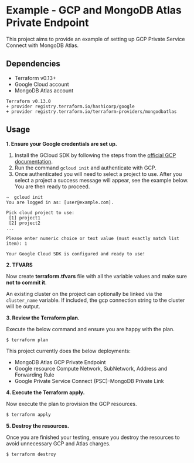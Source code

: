 # Example - GCP and MongoDB Atlas Private Endpoint

This project aims to provide an example of setting up GCP Private Service Connect with MongoDB Atlas.


## Dependencies

* Terraform v0.13+
* Google Cloud account
* MongoDB Atlas account

```
Terraform v0.13.0
+ provider registry.terraform.io/hashicorp/google
+ provider registry.terraform.io/terraform-providers/mongodbatlas
```

## Usage

**1\. Ensure your Google credentials are set up.**

1. Install the GCloud SDK by following the steps from the [official GCP documentation](https://cloud.google.com/sdk/docs/install).
2. Run the command `gcloud init` and authenticate with GCP.
3. Once authenticated you will need to select a project to use. After you select a project a success message will appear, see the example below. You are then ready to proceed.
```
⇒  gcloud init
You are logged in as: [user@example.com].

Pick cloud project to use:
 [1] project1
 [2] project2
...

Please enter numeric choice or text value (must exactly match list item): 1

Your Google Cloud SDK is configured and ready to use!

```
**2\. TFVARS**

Now create **terraform.tfvars** file with all the variable values and make sure **not to commit it**.

An existing cluster on the project can optionally be linked via the `cluster_name` variable.
If included, the gcp connection string to the cluster will be output.

**3\. Review the Terraform plan.**

Execute the below command and ensure you are happy with the plan.

``` bash
$ terraform plan
```
This project currently does the below deployments:

- MongoDB Atlas GCP Private Endpoint
- Google resource Compute Network, SubNetwork, Address and Forwarding Rule
- Google Private Service Connect (PSC)-MongoDB Private Link

**4\. Execute the Terraform apply.**

Now execute the plan to provision the GCP resources.

``` bash
$ terraform apply
```

**5\. Destroy the resources.**

Once you are finished your testing, ensure you destroy the resources to avoid unnecessary GCP and Atlas charges.

``` bash
$ terraform destroy
```
